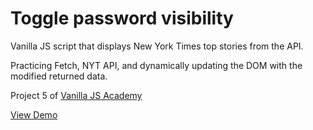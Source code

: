 # Toggle password visibility

Vanilla JS script that displays New York Times top stories from the API.

Practicing Fetch, NYT API, and dynamically updating the DOM with the modified returned data.

Project 5 of [Vanilla JS Academy](https://vanillajsacademy.com/)

[View Demo]()
